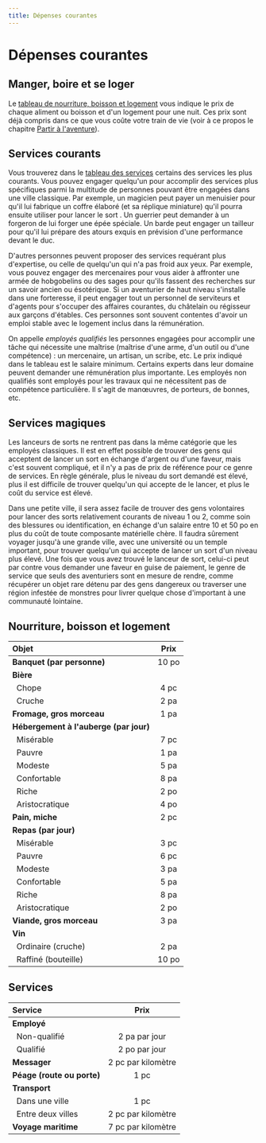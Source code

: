 ```yaml
---
title: Dépenses courantes
---
```

# Dépenses courantes
## Manger, boire et se loger
Le [tableau de nourriture, boisson et logement](#nourriture-boisson-et-logement) vous indique le prix de chaque aliment ou boisson et d'un logement pour une nuit. Ces prix sont déjà compris dans ce que vous coûte votre train de vie (voir à ce propos le chapitre [Partir à l'aventure](/partir-a-l-aventure/)).

## Services courants
Vous trouverez dans le [tableau des services](#services) certains des services les plus courants. Vous pouvez engager quelqu'un pour accomplir des services plus spécifiques parmi la multitude de personnes pouvant être engagées dans une ville classique. Par exemple, un magicien peut payer un menuisier pour qu'il lui fabrique un coffre élaboré (et sa réplique miniature) qu'il pourra ensuite utiliser pour lancer le sort <ST s="coffre-secret"/>. Un guerrier peut demander à un forgeron de lui forger une épée spéciale. Un barde peut engager un tailleur pour qu'il lui prépare des atours exquis en prévision d'une performance devant le duc.

D'autres personnes peuvent proposer des services requérant plus d'expertise, ou celle de quelqu'un qui n'a pas froid aux yeux. Par exemple, vous pouvez engager des mercenaires pour vous aider à affronter une armée de hobgobelins ou des sages pour qu'ils fassent des recherches sur un savoir ancien ou ésotérique. Si un aventurier de haut niveau s'installe dans une forteresse, il peut engager tout un personnel de serviteurs et d'agents pour s'occuper des affaires courantes, du châtelain ou régisseur aux garçons d'étables. Ces personnes sont souvent contentes d'avoir un emploi stable avec le logement inclus dans la rémunération.

On appelle _employés qualifiés_ les personnes engagées pour accomplir une tâche qui nécessite une maîtrise (maîtrise d'une arme, d'un outil ou d'une compétence) : un mercenaire, un artisan, un scribe, etc. Le prix indiqué dans le tableau est le salaire minimum. Certains experts dans leur domaine peuvent demander une rémunération plus importante. Les employés non qualifiés sont employés pour les travaux qui ne nécessitent pas de compétence particulière. Il s'agit de manœuvres, de porteurs, de bonnes, etc.

## Services magiques
Les lanceurs de sorts ne rentrent pas dans la même catégorie que les employés classiques. Il est en effet possible de trouver des gens qui acceptent de lancer un sort en échange d'argent ou d'une faveur, mais c'est souvent compliqué, et il n'y a pas de prix de référence pour ce genre de services. En règle générale, plus le niveau du sort demandé est élevé, plus il est difficile de trouver quelqu'un qui accepte de le lancer, et plus le coût du service est élevé.

Dans une petite ville, il sera assez facile de trouver des gens volontaires pour lancer des sorts relativement courants de niveau 1 ou 2, comme soin des blessures ou identification, en échange d'un salaire entre 10 et 50 po en plus du coût de toute composante matérielle chère. Il faudra sûrement voyager jusqu'à une grande ville, avec une université ou un temple important, pour trouver quelqu'un qui accepte de lancer un sort d'un niveau plus élevé. Une fois que vous avez trouvé le lanceur de sort, celui-ci peut par contre vous demander une faveur en guise de paiement, le genre de service que seuls des aventuriers sont en mesure de rendre, comme récupérer un objet rare détenu par des gens dangereux ou traverser une région infestée de monstres pour livrer quelque chose d'important à une communauté lointaine.

## Nourriture, boisson et logement

| Objet | Prix |
|:-|:-:|
| **Banquet (par personne)** | 10 po |
| **Bière** | |
| &nbsp;&nbsp;Chope | 4 pc |
| &nbsp;&nbsp;Cruche | 2 pa |
| **Fromage, gros morceau** | 1 pa |
| **Hébergement à l'auberge (par jour)** | |
| &nbsp;&nbsp;Misérable | 7 pc |
| &nbsp;&nbsp;Pauvre | 1 pa |
| &nbsp;&nbsp;Modeste | 5 pa |
| &nbsp;&nbsp;Confortable | 8 pa |
| &nbsp;&nbsp;Riche | 2 po |
| &nbsp;&nbsp;Aristocratique | 4 po |
| **Pain, miche** | 2 pc |
| **Repas (par jour)** | |
| &nbsp;&nbsp;Misérable | 3 pc |
| &nbsp;&nbsp;Pauvre | 6 pc |
| &nbsp;&nbsp;Modeste | 3 pa |
| &nbsp;&nbsp;Confortable | 5 pa |
| &nbsp;&nbsp;Riche | 8 pa |
| &nbsp;&nbsp;Aristocratique | 2 po |
| **Viande, gros morceau** | 3 pa |
| **Vin** | |
| &nbsp;&nbsp;Ordinaire (cruche) | 2 pa |
| &nbsp;&nbsp;Raffiné (bouteille) | 10 po |

## Services

| Service | Prix |
|:-|:-:|
| **Employé** | |
| &nbsp;&nbsp;Non-qualifié | 2 pa par jour |
| &nbsp;&nbsp;Qualifié | 2 po par jour |
| **Messager** | 2 pc par kilomètre |
| **Péage (route ou porte)** | 1 pc |
| **Transport** | |
| &nbsp;&nbsp;Dans une ville | 1 pc |
| &nbsp;&nbsp;Entre deux villes | 2 pc par kilomètre |
| **Voyage maritime** | 7 pc par kilomètre |
